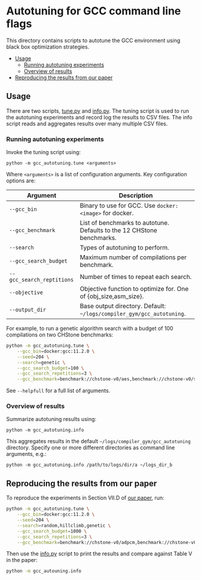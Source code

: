 # Autotuning for GCC command line flags <!-- omit in toc -->

This directory contains scripts to autotune the GCC environment using black box
optimization strategies.

- [Usage](#usage)
  - [Running autotuning experiments](#running-autotuning-experiments)
  - [Overview of results](#overview-of-results)
- [Reproducing the results from our paper](#reproducing-the-results-from-our-paper)


## Usage

There are two scripts, [tune.py](tune.py) and [info.py](info.py). The tuning
script is used to run the autotuning experiments and record log the results to
CSV files. The info script reads and aggregates results over many multiple CSV
files.


### Running autotuning experiments

Invoke the tuning script using:

```
python -m gcc_autotuning.tune <arguments>
```

Where `<arguments>` is a list of configuration arguments. Key configuration
options are:

| Argument                  | Description                                                            |
|---------------------------|------------------------------------------------------------------------|
| `--gcc_bin`               | Binary to use for GCC. Use `docker:<image>` for docker.                |
| `--gcc_benchmark`         | List of benchmarks to autotune. Defaults to the 12 CHStone benchmarks. |
| `--search`                | Types of autotuning to perform.                                        |
| `--gcc_search_budget`     | Maximum number of compilations per benchmark.                          |
| `--gcc_search_reptitions` | Number of times to repeat each search.                                 |
| `--objective`             | Objective function to optimize for. One of {obj_size,asm_size}.        |
| `--output_dir`            | Base output directory. Default: `~/logs/compiler_gym/gcc_autotuning`.  |

For example, to run a genetic algorithm search with a budget of 100 compilations
on two CHStone benchmarks:

```sh
python -m gcc_autotuning.tune \
    --gcc_bin=docker:gcc:11.2.0 \
    --seed=204 \
    --search=genetic \
    --gcc_search_budget=100 \
    --gcc_search_repetitions=3 \
    --gcc_benchmark=benchmark://chstone-v0/aes,benchmark://chstone-v0/sha
```

See `--helpfull` for a full list of arguments.


### Overview of results

Summarize autotuning results using:

```
python -m gcc_autotuning.info
```

This aggregates results in the default `~/logs/compiler_gym/gcc_autotuning`
directory. Specify one or more different directories as command line arguments,
e.g.:

```
python -m gcc_autotuning.info /path/to/logs/dir/a ~/logs_dir_b
```


## Reproducing the results from our paper

To reproduce the experiments in Section VII.D of [our
paper](https://arxiv.org/pdf/2109.08267.pdf), run:

```sh
python -m gcc_autotuning.tune \
    --gcc_bin=docker:gcc:11.2.0 \
    --seed=204 \
    --search=random,hillclimb,genetic \
    --gcc_search_budget=1000 \
    --gcc_search_repetitions=3 \
    --gcc_benchmark=benchmark://chstone-v0/adpcm,benchmark://chstone-v0/aes,benchmark://chstone-v0/blowfish,benchmark://chstone-v0/dfadd,benchmark://chstone-v0/dfdiv,benchmark://chstone-v0/dfmul,benchmark://chstone-v0/dfsin,benchmark://chstone-v0/gsm,benchmark://chstone-v0/jpeg,benchmark://chstone-v0/mips,benchmark://chstone-v0/motion,benchmark://chstone-v0/sha
```

Then use the [info.py](info.py) script to print the results and compare against
Table V in the paper:

```sh
python -m gcc_autouning.info
```
